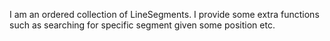 I am an ordered collection of LineSegments. I provide some extra functions such as searching for specific segment given some position etc.